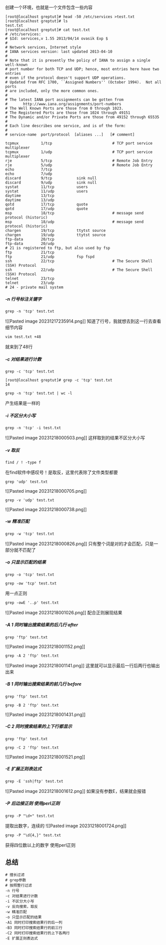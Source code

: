 创建一个环境，也就是一个文件包含一些内容

```
[root@localhost greptut]# head -50 /etc/services >test.txt
[root@localhost greptut]# ls
test.txt
[root@localhost greptut]# cat test.txt 
# /etc/services:
# $Id: services,v 1.55 2013/04/14 ovasik Exp $
#
# Network services, Internet style
# IANA services version: last updated 2013-04-10
#
# Note that it is presently the policy of IANA to assign a single well-known
# port number for both TCP and UDP; hence, most entries here have two entries
# even if the protocol doesn't support UDP operations.
# Updated from RFC 1700, ``Assigned Numbers'' (October 1994).  Not all ports
# are included, only the more common ones.
#
# The latest IANA port assignments can be gotten from
#       http://www.iana.org/assignments/port-numbers
# The Well Known Ports are those from 0 through 1023.
# The Registered Ports are those from 1024 through 49151
# The Dynamic and/or Private Ports are those from 49152 through 65535
#
# Each line describes one service, and is of the form:
#
# service-name  port/protocol  [aliases ...]   [# comment]

tcpmux          1/tcp                           # TCP port service multiplexer
tcpmux          1/udp                           # TCP port service multiplexer
rje             5/tcp                           # Remote Job Entry
rje             5/udp                           # Remote Job Entry
echo            7/tcp
echo            7/udp
discard         9/tcp           sink null
discard         9/udp           sink null
systat          11/tcp          users
systat          11/udp          users
daytime         13/tcp
daytime         13/udp
qotd            17/tcp          quote
qotd            17/udp          quote
msp             18/tcp                          # message send protocol (historic)
msp             18/udp                          # message send protocol (historic)
chargen         19/tcp          ttytst source
chargen         19/udp          ttytst source
ftp-data        20/tcp
ftp-data        20/udp
# 21 is registered to ftp, but also used by fsp
ftp             21/tcp
ftp             21/udp          fsp fspd
ssh             22/tcp                          # The Secure Shell (SSH) Protocol
ssh             22/udp                          # The Secure Shell (SSH) Protocol
telnet          23/tcp
telnet          23/udp
# 24 - private mail system

```

##### -n 行号标注关键字
```
grep -n 'tcp' test.txt
```
![[Pasted image 20231217235914.png]]
知道了行号，我就想去到这一行去查看细节内容
```
vim test.txt +48
```
就来到了48行

##### -c 对结果进行计数
```
grep -c 'tcp' test.txt
```
```
[root@localhost greptut]# grep -c 'tcp' test.txt
14
```
```
grep -n 'tcp' test.txt | wc -l
```
产生结果是一样的

##### -i 不区分大小写
```
grep -n 'tcp' -i test.txt
```
![[Pasted image 20231218000503.png]]
这样取到的结果不区分大小写

##### -v 取反
```
find / ! -type f
```
在find软件中感叹号！是取反，这里代表除了文件类型都要
```
grep 'udp' test.txt
```
![[Pasted image 20231218000705.png]]
```
grep -v 'udp' test.txt
```
![[Pasted image 20231218000738.png]]


##### -w 精准匹配
```
grep -w 'tcp' test.txt
```
![[Pasted image 20231218000826.png]]
只有整个词是对的才会匹配，只是一部分就不匹配了

##### -o 只显示匹配的结果
```
grep -o 'tcp' test.txt
```
```
grep -ow 'tcp' test.txt
```
用一点正则
```
grep -owE '..p' test.txt
```
![[Pasted image 20231218001026.png]]
配合正则展现结果

##### -A 1 同时输出搜索结果的后几行 after
```
grep 'ftp' test.txt
```
![[Pasted image 20231218001152.png]]

```
grep -A 2 'ftp' test.txt
```
![[Pasted image 20231218001141.png]]
这里就可以显示最后一行后两行也输出出来

##### -B 1 同时输出搜索结果的前几行 before
```
grep 'ftp' test.txt
```
```
grep -B 2 'ftp' test.txt
```
![[Pasted image 20231218001431.png]]

##### -C  2 同时搜索结果的上下行都显示
```
grep 'ftp' test.txt
```
```
grep -C 2 'ftp' test.txt
```
![[Pasted image 20231218001521.png]]

##### -E 扩展正则表达式

```
grep -E 'ssh|ftp' test.txt
```
![[Pasted image 20231218001612.png]]
如果没有参数E，结果就会报错

##### -P 后边接正则 使用perl正则
```
grep -P "\d+" test.txt
```
提取出数字，连续的
![[Pasted image 20231218001724.png]]
```
grep -P "\d{4,}" test.txt
```
获得四位数以上的数字
使用perl正则

## 总结
```
# 擅长过滤
# grep参数
# 按照整行过滤
-n 行号
-c 对结果进行计数
-i 不区分大小写
-v 反向搜索，取反
-w 精准匹配
-o 只显示匹配的结果
-A1 同时打印搜索结果行的后一列
-B3 同时打印搜索结果行的前三行
-C2 同时打印搜索结果行的上下各两行
-E 扩展正则表达式
```